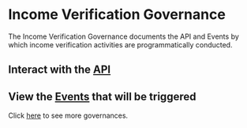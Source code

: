 # Income Verification Governance

The Income Verification Governance documents the API and Events by which income verification activities are programmatically conducted.

## Interact with the [API](./api)

## View the [Events](./events) that will be triggered

Click [here](https://github.com/solidstateops/governances/wiki) to see more governances.
